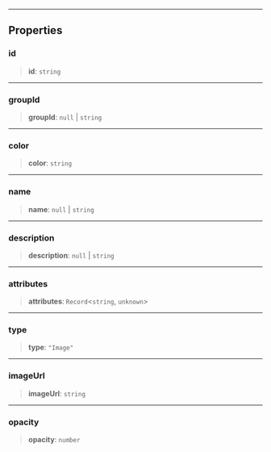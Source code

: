 ***

## Properties

### id

> **id**: `string`

***

### groupId

> **groupId**: `null` | `string`

***

### color

> **color**: `string`

***

### name

> **name**: `null` | `string`

***

### description

> **description**: `null` | `string`

***

### attributes

> **attributes**: `Record`\<`string`, `unknown`>

***

### type

> **type**: `"Image"`

***

### imageUrl

> **imageUrl**: `string`

***

### opacity

> **opacity**: `number`

